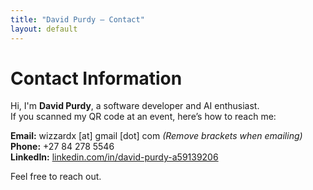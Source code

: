 ```yaml
---
title: "David Purdy – Contact"
layout: default
---
```


# Contact Information  

Hi, I'm **David Purdy**, a software developer and AI enthusiast.  
If you scanned my QR code at an event, here’s how to reach me:  

**Email:** wizzardx [at] gmail [dot] com *(Remove brackets when emailing)*  
**Phone:** +27 84 278 5546  
**LinkedIn:** [linkedin.com/in/david-purdy-a59139206](https://www.linkedin.com/in/david-purdy-a59139206/)  

Feel free to reach out.
